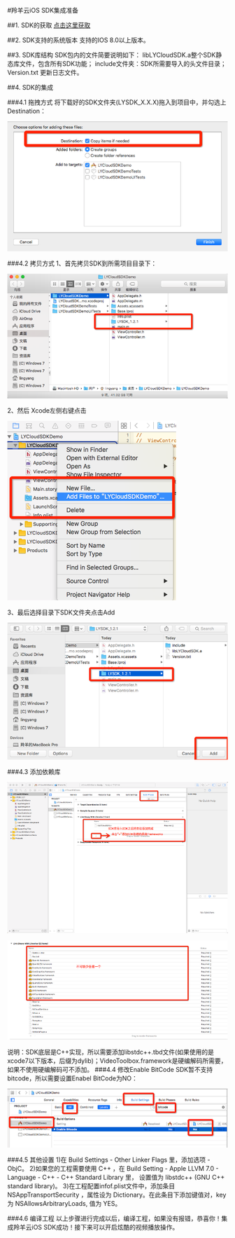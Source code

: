 #羚羊云iOS SDK集成准备

##1. SDK的获取
[点击这里获取](https://codeload.github.com/AntelopeCloud/SDK-iOS/zip/master "获取SDK")

##2. SDK支持的系统版本
支持的IOS 8.0以上版本。

##3. SDK库结构
SDK包内的文件简要说明如下： 
libLYCloudSDK.a整个SDK静态库文件，包含所有SDK功能；
include文件夹：SDK所需要导入的头文件目录；
Version.txt 更新日志文件。

##4. SDK的集成
 
###4.1 拖拽方式
将下载好的SDK文件夹(LYSDK_X.X.X)拖入到项目中，并勾选上Destination：

![Alt text](./../images/sdk_integration_ios_drag1.png "拖拽方式导入SDK")

###4.2 拷贝方式
1、首先拷贝SDK到所需项目目录下：

![Alt text](./../images/sdk_integration_ios_copy1.png "拷贝方式导入SDK-1")

2、然后 Xcode左侧右键点击

![Alt text](./../images/sdk_integration_ios_copy2.png "拷贝方式导入SDK-2")

3、最后选择目录下SDK文件夹点击Add

![Alt text](./../images/sdk_integration_ios_copy3.png "拷贝方式导入SDK-3")

###4.3 添加依赖库

![Alt text](./../images/sdk_integration_ios_config1.png "添加依赖库1")

![Alt text](./../images/sdk_integration_ios_config2.png "添加依赖库2")

说明：SDK底层是C++实现，所以需要添加libstdc++.tbd文件(如果使用的是xcode7以下版本，后缀为dylib)；VideoToolbox.framework是硬编解码所需要，如果不使用硬编解码可不添加。
###4.4 修改Enable BitCode
SDK暂不支持bitcode，所以需要设置Enabel BitCode为NO：

![Alt text](./../images/sdk_integration_ios_config3.png "修改Enable BitCode")

###4.5 其他设置
1)在 Build Settings - Other Linker Flags 里，添加选项 -ObjC。
2)如果您的工程需要使用 C++ ，在 Build Setting - Apple LLVM 7.0 - Language - C++ - C++ Standard Library 里， 设置值为 libstdc++ (GNU C++ standard library)。
3)在工程配置infof.plist文件中，添加条目 NSAppTransportSecurity ，属性设为 Dictionary。在此条目下添加键值对，key 为 NSAllowsArbitraryLoads, 值为 YES。
 
###4.6 编译工程
以上步骤进行完成以后，编译工程，如果没有报错，恭喜你！集成羚羊云iOS SDK成功！接下来可以开启炫酷的视频播放操作。
